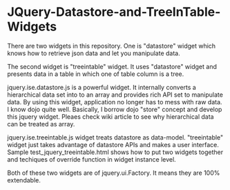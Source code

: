 JQuery-Datastore-and-TreeInTable-Widgets
========================================

There are two widgets in this repository. One is "datastore" widget which knows how to retrieve json data and let you manipulate data. 

The second widget is "treeintable" widget.  It uses "datastore" widget and presents data in a table in which one of table column is 
a tree.


jquery.ise.datastore.js is a powerful widget.  It internally converts a hierarchical data set into to an array and provides rich API set to
manipulate data.   By using this widget, application no longer has to mess with raw data.  I know dojo quite well.  Basically, I 
borrow dojo "store" concept and develop this jquery widget.  Pleaes check wiki article to see why hierarchical data can be treated as array. 

jquery.ise.treeintable.js widget treats datastore as data-model.  "treeintable" widget just takes advantage of datastore APIs and 
makes a user interface.  Sample test_jquery_treeintable.html shows how to put two widgets together and techiques of override function
in widget instance level.

Both of these two widgets are of jquery.ui.Factory.  It means they are 100% extendable. 

  

